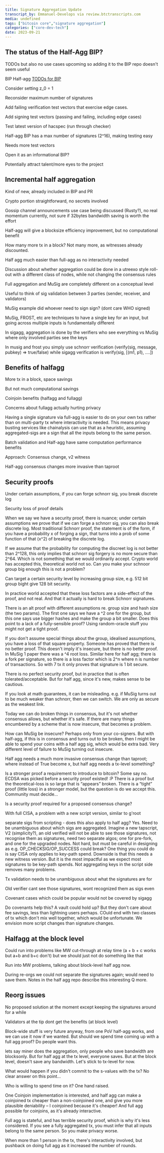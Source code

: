 ```yaml
---
title: Signature Aggregation Update
transcript_by: Emmanuel-Develops via review.btctranscripts.com
media: undefined
tags: ["bitcoin core","signature aggregation"]
categories: ["core-dev-tech"]
date: 2023-09-21
---
```


## The status of the Half-Agg BIP?

TODOs but also no use cases upcoming so adding it to the BIP repo doesn't seem useful

BIP Half-agg [TODOs for BIP](https://github.com/BlockstreamResearch/cross-input-aggregation/issues/11)

Consider setting z_0 = 1

Reconsider maximum number of signatures

Add failing verification test vectors that exercise edge cases.

Add signing test vectors (passing and failing, including edge cases)

Test latest version of hacspec (run through checker)

Half-agg BIP has a max number of signatures (2^16), making testing easy

Needs more test vectors

Open it as an informational BIP?

Potentially attract talent/more eyes to the project

## Incremental half aggregation

Kind of new, already included in BIP and PR

Crypto portion straightforward, no secrets involved

Gossip channel announcements use case being discussed (Rusty?), no real momentum currently, not sure if 32bytes bandwidth saving is worth the effort

Half-agg will give a blocksize efficiency improvement, but no computational benefit

How many more tx in a block? Not many more, as witnesses already discounted.

Half agg much easier than full-agg as no interactivity needed

Discussion about whether aggregation could be done in a utreexo style roll-out with a different class of nodes, while not changing the consensus rules

Full aggregation and MuSig are completely different on a conceptual level

Useful to think of sig validation between 3 parties (sender, receiver, and validators)

MuSig example did whoever need to sign sign? (dont care WHO signed)

MuSig, FROST, etc are techniques to have a single key for an input, but going across multiple inputs is fundamentally different

In sigagg, aggregation is done by the verifiers who see everything vs MuSig where only involved parties see the keys

In musig and frost you simply use schnorr verification (verify(sig, message, pubkey) => true/false) while sigagg verification is verify(sig, [(m1, p1), ….])

## Benefits of halfagg

More tx in a block, space savings

But not much computational savings

Coinjoin benefits (halfagg and fullagg)

Concerns about fullagg actually hurting privacy

Having a single signature via full-agg is easier to do on your own txs rather than on multi-party tx where interactivity is needed. This means privacy busting services like chainalysis can use that as a heuristic, assuming aggregated-sigs are a sign that all the inputs belong to the same person.

Batch validation and Half-agg have same computation performance benefits

Approach: Consensus change, v2 witness

Half-agg consensus changes more invasive than taproot

## Security proofs

Under certain assumptions, if you can forge schnorr sig, you break discrete log

Security loss of proof details

When we say we have a security proof, there is nuance; under certain assumptions we prove that if we can forge a schnorr sig, you can also break discrete log. Most traditional Schnorr proof, the statement is of the form, if you have a probability x of forging a sign, that turns into a prob of some function of that (x^2) of breaking the discrete log.

If we assume that the probability for computing the discreet log is not better than 2^128, this only implies that schnorr sig forgery is no more secure than 2^64. Which is not something that we would ordinarily accept. Crypto world has accepted this, theoretical world not so. Can you make your schnoor group big enough this is not a problem?

Can target a certain security level by increasing group size, e.g. 512 bit group bight give 128 bit security.

In practice world accepted that these loss factors are a side-effect of the proof, and not real. And that it actually is hard to break Schnorr signatures.

There is an alt proof with different assumptions re. group size and hash size (the two params). The first one says we have a ^2 one for the group, but this one says use bigger hashes and make the group a bit smaller. Does this point to a lack of a fully-sensible proof? Using random-oracle stuff you might not get a tight proof.

If you don't assume special things about the group, idealised assumptions, you have a loss of that square property. Someone has proved that there is no better proof. This doesn't imply it's insecure, but there is no better proof. In MuSig 1 paper there was a ^4 root loss. Similar here for half agg; there is a fork per signature, so there is a loss factor which is 2^n where n is number of transactions. So with 7 tx it only proves that signature is 1 bit secure.

There is no perfect security proof, but in practice that is often tolerated/acceptable. But for half agg, since it's new, makes sense to be cautious.

If you look at math guarantees, it can be misleading. e.g. if MuSig turns out to be much weaker than schnorr, then we can switch. We are only as secure as the weakest link.

Today we can do broken things in consensus, but it's not whether consensus allows, but whether it's safe. If there are many things encumbered by a scheme that is now insecure, that becomes a problem.

How can MuSig be insecure? Perhaps only from your co-signers. But with half-agg, if this is in consensus and turns out to be broken, then I might be able to spend your coins with a half agg sig, which would be extra bad. Very different level of failure to MuSig turning out insecure.

Half agg needs a much more invasive consensus change than taproot; where instead of True become x, but half agg needs a tx-level something?

Is a stronger proof a requirement to introduce to bitcoin? Some say no. ECDSA was picked before a security proof existed! :P There is a proof but the theoretical-loss is so large that is “appears” broken. There is a “tight” proof (little loss) in a stronger model, but the question is do we accept this. Community must decide…

Is a security proof required for a proposed consensus change?

With full CISA, a problem with a new script version, similar to g'root

separate sigs from scripting - does this also apply to half agg? Yes. Need to be unambiguous about which sigs are aggregated. Imagine a new tapscript, V2 (simplicity?), an old verified will not be able to see those signatures, not recognise them as signatures, need two separate algos; one for pre-fork, and one for the upgraded nodes. Not hard, but must be careful in designing as e.g. OP_CHECKSIG/OP_SUCCESS could break? One thing you could do is say CISA only applies to key-path spend. Downside is that this needs a new witness version. But it is the most impactful as we expect most signatures to be key-path spends. Not aggregating keys in the script side removes many problems.

Tx validation needs to be unambiguous about what the signatures are for

Old verifier cant see those signatures, wont recognized them as sigs even

Covenant cases which could be popular would not be covered by sigagg

Do covenants help this? A vault could hold up? But they don't care about fee savings, less than lightning users perhaps. COuld end with two classes of tx which don't mix well together, which would be unfortunate. We envision more script changes than signature changes.

## Halfagg at the block level

Could run into problems like MW cut-through at relay time (a + b + c works but a+b and b+c don't) but we should just not do something like that

Run into MW problems, talking about block-level half agg now.

During re-orgs we could not separate the signatures again; would need to save them. Notes in the half agg repo describe this interesting Q more.

## Reorg issues

No proposed solution at the moment except keeping the signatures around for a while

Validators at the tip dont get the benefits (at block level)

Block-wide stuff is very future anyway, from one PoV half-agg works, and we can use it now if we wanted. But should we spend time coming up with a full agg proof? Do people want this.

lets say miner does the aggregation, only people who save bandwidth are blocksonly. But for half agg at the tx level, everyone saves. But at the block level, doesn't save any bandwidth. Let's stick to tx-level for now.

What would happen if you didn't commit to the s-values with the tx? No clear answer on this point…

Who is willing to spend time on it? One hand raised.

One Coinjoin implementation is interested, and half agg can make a coinjoined tx cheaper than a non-coinjoined one, and give you more plausible deniability – I coinjoined because it's cheaper! And full agg possible for coinjoins, as it's already interactive.

Full agg is stateful, and has terrible security proof, which is why it's less considered. If you see a fully aggregated tx, you must infer that all inputs belong to the same person. So you make privacy worse.

When more than 1 person in the tx, there's interactivity involved, but pushback on doing full agg as it increased the number of rounds.
